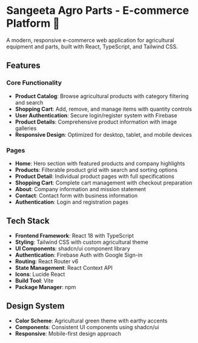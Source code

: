 # Sangeeta Agro Parts - E-commerce Platform 🌾

A modern, responsive e-commerce web application for agricultural equipment and parts, built with React, TypeScript, and Tailwind CSS.

##  Features

### Core Functionality
- **Product Catalog**: Browse agricultural products with category filtering and search
- **Shopping Cart**: Add, remove, and manage items with quantity controls
- **User Authentication**: Secure login/register system with Firebase
- **Product Details**: Comprehensive product information with image galleries
- **Responsive Design**: Optimized for desktop, tablet, and mobile devices

### Pages
- **Home**: Hero section with featured products and company highlights
- **Products**: Filterable product grid with search and sorting options
- **Product Detail**: Individual product pages with full specifications
- **Shopping Cart**: Complete cart management with checkout preparation
- **About**: Company information and mission statement
- **Contact**: Contact form with business information
- **Authentication**: Login and registration pages

## Tech Stack

- **Frontend Framework**: React 18 with TypeScript
- **Styling**: Tailwind CSS with custom agricultural theme
- **UI Components**: shadcn/ui component library
- **Authentication**: Firebase Auth with Google Sign-in
- **Routing**: React Router v6
- **State Management**: React Context API
- **Icons**: Lucide React
- **Build Tool**: Vite
- **Package Manager**: npm

## Design System

- **Color Scheme**: Agricultural green theme with earthy accents
- **Components**: Consistent UI components using shadcn/ui
- **Responsive**: Mobile-first design approach


